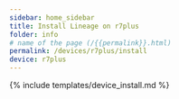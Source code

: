```yaml
---
sidebar: home_sidebar
title: Install Lineage on r7plus
folder: info
# name of the page (/{{permalink}}.html)
permalink: /devices/r7plus/install
device: r7plus
---
```

{% include templates/device_install.md %}
